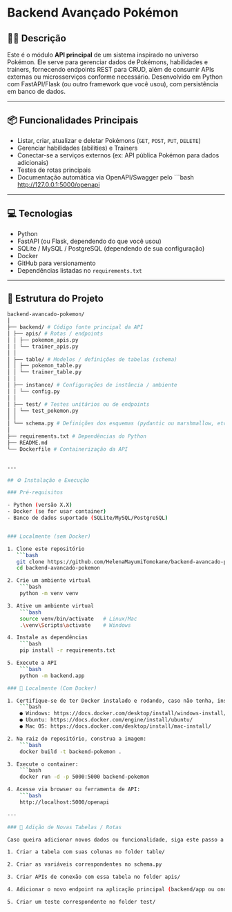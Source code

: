 # Backend Avançado Pokémon

## 🐱‍🏍 Descrição

Este é o módulo **API principal** de um sistema inspirado no universo Pokémon. Ele serve para gerenciar dados de Pokémons, habilidades e trainers, fornecendo endpoints REST para CRUD, além de consumir APIs externas ou microsserviços conforme necessário. Desenvolvido em Python com FastAPI/Flask (ou outro framework que você usou), com persistência em banco de dados.  

---

## 📦 Funcionalidades Principais

- Listar, criar, atualizar e deletar Pokémons (`GET`, `POST`, `PUT`, `DELETE`)
- Gerenciar habilidades (abilities) e Trainers
- Conectar-se a serviços externos (ex: API pública Pokémon para dados adicionais)
- Testes de rotas principais
- Documentação automática via OpenAPI/Swagger pelo ```bash http://127.0.0.1:5000/openapi

---

## 💻 Tecnologias

- Python  
- FastAPI (ou Flask, dependendo do que você usou)  
- SQLite / MySQL / PostgreSQL (dependendo de sua configuração)  
- Docker  
- GitHub para versionamento  
- Dependências listadas no `requirements.txt`

---

## 📂 Estrutura do Projeto
```bash
backend-avancado-pokemon/
│
├── backend/ # Código fonte principal da API
│ ├── apis/ # Rotas / endpoints
│ │ ├── pokemon_apis.py
│ │ └── trainer_apis.py
│ │
│ ├── table/ # Modelos / definições de tabelas (schema)
│ │ ├── pokemon_table.py
│ │ └── trainer_table.py
│ │
│ ├── instance/ # Configurações de instância / ambiente
│ │ └── config.py
│ │
│ ├── test/ # Testes unitários ou de endpoints
│ │ └── test_pokemon.py
│ │
│ └── schema.py # Definições dos esquemas (pydantic ou marshmallow, etc.)
│
├── requirements.txt # Dependências do Python
├── README.md
└── Dockerfile # Containerização da API


---

## ⚙️ Instalação e Execução

### Pré-requisitos

- Python (versão X.X)  
- Docker (se for usar container)  
- Banco de dados suportado (SQLite/MySQL/PostgreSQL)  


### Localmente (sem Docker)

1. Clone este repositório  
   ```bash
   git clone https://github.com/HelenaMayumiTomokane/backend-avancado-pokemon.git
   cd backend-avancado-pokemon

2. Crie um ambiente virtual
    ```bash
    python -m venv venv

3. Ative um ambiente virtual
    ```bash
    source venv/bin/activate   # Linux/Mac
    .\venv\Scripts\activate    # Windows

4. Instale as dependências
    ```bash
    pip install -r requirements.txt

5. Execute a API
    ```bash
    python -m backend.app

### 🐳 Localmente (Com Docker)

1. Certifique-se de ter Docker instalado e rodando, caso não tenha, instale o Docker.
    ```bash
    ● Windows: https://docs.docker.com/desktop/install/windows-install/
    ● Ubuntu: https://docs.docker.com/engine/install/ubuntu/
    ● Mac OS: https://docs.docker.com/desktop/install/mac-install/

2. Na raiz do repositório, construa a imagem:
    ```bash
    docker build -t backend-pokemon .

3. Execute o container:
    ```bash
    docker run -d -p 5000:5000 backend-pokemon

4. Acesse via browser ou ferramenta de API:
    ```bash
    http://localhost:5000/openapi

---

### 🧭 Adição de Novas Tabelas / Rotas

Caso queira adicionar novos dados ou funcionalidade, siga este passo a passo:

1. Criar a tabela com suas colunas no folder table/

2. Criar as variáveis correspondentes no schema.py

3. Criar APIs de conexão com essa tabela no folder apis/

4. Adicionar o novo endpoint na aplicação principal (backend/app ou onde está o ponto de entrada)

5. Criar um teste correspondente no folder test/